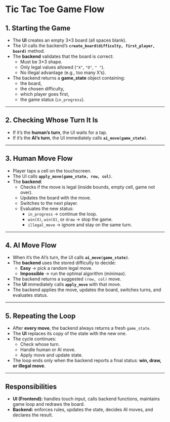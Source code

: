 # Tic Tac Toe Game Flow

## 1. Starting the Game
- The **UI** creates an empty 3×3 board (all spaces blank).  
- The UI calls the backend’s **`create_board(difficulty, first_player, board)`** method.  
- The **backend** validates that the board is correct:
  - Must be 3×3 shape.  
  - Only legal values allowed (`"X"`, `"O"`, `" "`).  
  - No illegal advantage (e.g., too many X’s).  
- The backend returns a **game_state** object containing:
  - the board,  
  - the chosen difficulty,  
  - which player goes first,  
  - the game status (`in_progress`).

---

## 2. Checking Whose Turn It Is
- If it’s the **human’s turn**, the UI waits for a tap.  
- If it’s the **AI’s turn**, the UI immediately calls **`ai_move(game_state)`**.

---

## 3. Human Move Flow
- Player taps a cell on the touchscreen.  
- The UI calls **`apply_move(game_state, row, col)`**.  
- The **backend**:
  - Checks if the move is legal (inside bounds, empty cell, game not over).  
  - Updates the board with the move.  
  - Switches to the next player.  
  - Evaluates the new status:
    - `in_progress` → continue the loop.  
    - `win(X)`, `win(O)`, or `draw` → stop the game.  
    - `illegal_move` → ignore and stay on the same turn.

---

## 4. AI Move Flow
- When it’s the AI’s turn, the UI calls **`ai_move(game_state)`**.  
- The **backend** uses the stored difficulty to decide:
  - **Easy** → pick a random legal move.  
  - **Impossible** → run the optimal algorithm (minimax).  
- The backend returns a suggested `(row, col)` move.  
- The **UI** immediately calls **`apply_move`** with that move.  
- The backend applies the move, updates the board, switches turns, and evaluates status.

---

## 5. Repeating the Loop
- After **every move**, the backend always returns a fresh `game_state`.  
- The **UI** replaces its copy of the state with the new one.  
- The cycle continues:
  - Check whose turn.  
  - Handle human or AI move.  
  - Apply move and update state.  
- The loop ends only when the backend reports a final status: **win, draw, or illegal move**.

---

## Responsibilities
- **UI (Frontend):** handles touch input, calls backend functions, maintains game loop and redraws the board.  
- **Backend:** enforces rules, updates the state, decides AI moves, and declares the result.

